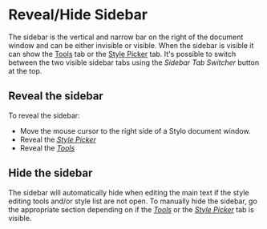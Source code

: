 # Reveal/Hide Sidebar

The sidebar is the vertical and narrow bar on the right of the document window and can be either invisible or visible. When the sidebar is visible it can show the [Tools](#tools) tab or the [Style Picker](#show-hide-style-picker) tab. It's possible to switch between the two visible sidebar tabs using the _Sidebar Tab Switcher_ button at the top.
  
## Reveal the sidebar
 
To reveal the sidebar:

- Move the mouse cursor to the right side of a Stylo document window.
- Reveal the [_Style Picker_](#show-hide-style-picker)
- Reveal the [_Tools_](#show-hide-tools)

## Hide the sidebar

The sidebar will automatically hide when editing the main text if the style editing tools and/or style list are not open. To manually hide the sidebar, go the appropriate section depending on if the [_Tools_](#show-hide-tools) or the [_Style Picker_](#show-hide-style-picker) tab is visible. 